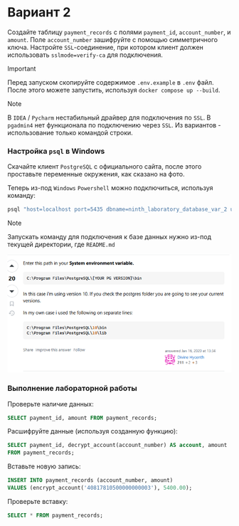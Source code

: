 # Вариант 2

Создайте таблицу `payment_records` с полями `payment_id`, `account_number`, и `amount`.
Поле `account_number` зашифруйте с помощью симметричного ключа. Настройте `SSL`-соединение, при
котором клиент должен использовать `sslmode=verify-ca` для подключения.

> [!IMPORTANT]
> Перед запуском скопируйте содержимое `.env.example` в `.env` файл. 
> После этого можете запустить, используя `docker compose up --build`.

> [!NOTE]
> В `IDEA` / `Pycharm` нестабильный драйвер для подключения по `SSL`. 
> В `pgadmin4` нет функционала по подключению через `SSL`.
> Из вариантов - использование только командой строки. 

### Настройка `psql` в Windows

Скачайте клиент `PostgreSQL` с официального сайта, после этого проставьте переменные окружения, как сказано на фото.

Теперь из-под `Windows` `Powershell` можно подключиться, используя команду: 

```bash
psql "host=localhost port=5435 dbname=ninth_laboratory_database_var_2 user=user2 sslmode=verify-ca sslrootcert=certs/ca.pem sslcert=certs/client-cert.pem sslkey=certs/client-key.pem"
```

> [!NOTE]
> Запускать команду для подключения к базе данных нужно из-под текущей директории, где `README.md` 

![img.png](images/1.png)


### Выполнение лабораторной работы

Проверьте наличие данных:

```sql
SELECT payment_id, amount FROM payment_records;
```

Расшифруйте данные (используя созданную функцию):

```sql
SELECT payment_id, decrypt_account(account_number) AS account, amount 
FROM payment_records;
```

Вставьте новую запись: 

```sql
INSERT INTO payment_records (account_number, amount)
VALUES (encrypt_account('40817810500000000003'), 5400.00);
```

Проверьте вставку: 

```sql
SELECT * FROM payment_records;
```


